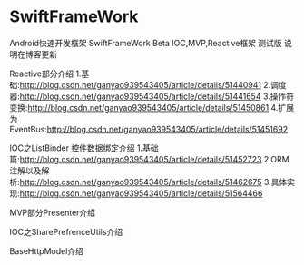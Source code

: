 # SwiftFrameWork
Android快速开发框架 SwiftFrameWork Beta
IOC,MVP,Reactive框架 测试版 说明在博客更新

Reactive部分介绍 
1.基础:http://blog.csdn.net/ganyao939543405/article/details/51440941
2.调度器:http://blog.csdn.net/ganyao939543405/article/details/51441654
3.操作符变换:http://blog.csdn.net/ganyao939543405/article/details/51450861
4.扩展为EventBus:http://blog.csdn.net/ganyao939543405/article/details/51451692

IOC之ListBinder 控件数据绑定介绍
1.基础篇:http://blog.csdn.net/ganyao939543405/article/details/51452723
2.ORM注解以及解析:http://blog.csdn.net/ganyao939543405/article/details/51462675
3.具体实现:http://blog.csdn.net/ganyao939543405/article/details/51564466

MVP部分Presenter介绍

IOC之SharePrefrenceUtils介绍

BaseHttpModel介绍

